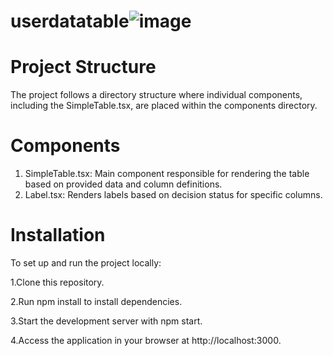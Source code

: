 # userdatatable![image](https://github.com/vasanthman/userdatatable/assets/141633819/5c448dff-6698-41d2-aed6-e30f9e665323)

<h1>Project Structure</h1>

The project follows a directory structure where individual components, including the SimpleTable.tsx, are placed within the components directory.

<h1>Components</h1>

1. SimpleTable.tsx: Main component responsible for rendering the table based on provided data and column definitions.
2. Label.tsx: Renders labels based on decision status for specific columns.

<h1>Installation</h1>

To set up and run the project locally:

1.Clone this repository.

2.Run npm install to install dependencies.

3.Start the development server with npm start.

4.Access the application in your browser at http://localhost:3000.
